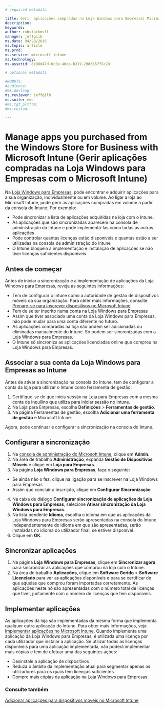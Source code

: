 ```yaml
---
# required metadata

title: Gerir aplicações compradas na Loja Windows para Empresas| Microsoft Intune
description:
keywords:
author: robstackmsft
manager: jeffgilb
ms.date: 04/28/2016
ms.topic: article
ms.prod:
ms.service: microsoft-intune
ms.technology:
ms.assetid: 8e38d47d-0c5e-40ce-b379-29d3657f5c28

# optional metadata

#ROBOTS:
#audience:
#ms.devlang:
ms.reviewer: jeffgilb
ms.suite: ems
#ms.tgt_pltfrm:
#ms.custom:

---
```


# Manage apps you purchased from the Windows Store for Business with Microsoft Intune (Gerir aplicações compradas na Loja Windows para Empresas com o Microsoft Intune)
Na [Loja Windows para Empresas](https://www.microsoft.com/business-store), pode encontrar e adquirir aplicações para a sua organização, individualmente ou em volume. Ao ligar a loja ao Microsoft Intune, pode gerir as aplicações compradas em volume a partir da consola do Intune. Por exemplo:
* Pode sincronizar a lista de aplicações adquiridas na loja com o Intune.
* As aplicações que são sincronizadas aparecem na consola de administração do Intune e pode implementá-las como todas as outras aplicações
* Pode controlar quantas licenças estão disponíveis e quantas estão a ser utilizadas na consola de administração do Intune
* O Intune bloqueia a implementação e instalação de aplicações se não tiver licenças suficientes disponíveis

## Antes de começar
Antes de iniciar a sincronização e a implementação de aplicações da Loja Windows para Empresas, reveja as seguintes informações:
* Tem de configurar o Intune como a autoridade de gestão de dispositivos móveis da sua organização. Para obter mais informações, consulte [Prepare-se para inscrever dispositivos no Microsoft Intune](get-ready-to-enroll-devices-in-microsoft-intune.md)
* Tem de se ter inscrito numa conta na Loja Windows para Empresas
* Assim que tiver associado uma conta da Loja Windows para Empresas, não pode mudar para uma conta diferente no futuro.
* As aplicações compradas na loja não podem ser adicionadas ou eliminadas manualmente do Intune. Só podem ser sincronizadas com a Loja Windows para Empresas.
* O Intune só sincroniza as aplicações licenciadas online que comprou na Loja Windows para Empresas.

## Associar a sua conta da Loja Windows para Empresas ao Intune
Antes de ativar a sincronização na consola do Intune, tem de configurar a conta da loja para utilizar o Intune como ferramenta de gestão:
1. Certifique-se de que inicia sessão na Loja para Empresas com a mesma conta de inquilino que utiliza para iniciar sessão no Intune.
2. Na Loja para Empresas, escolha **Definições** > **Ferramentas de gestão**.
3. Na página Ferramentas de gestão, escolha **Adicionar uma ferramenta de gestão** e Microsoft Intune.

Agora, pode continuar e configurar a sincronização na consola do Intune.

## Configurar a sincronização

1. Na [consola de administração do Microsoft Intune](https://manage.microsoft.com), clique em **Admin**.
2. Na área de trabalho **Administração**, expanda **Gestão de Dispositivos Móveis** e clique em **Loja para Empresas**.
3. Na página **Loja Windows para Empresas**, faça o seguinte:
* Se ainda não o fez, clique na ligação para se inscrever na Loja Windows para Empresas
* Assim que concluir a inscrição, clique em **Configurar Sincronização**
4. Na caixa de diálogo **Configurar sincronização de aplicações da Loja Windows para Empresas**, selecione **Ativar sincronização da Loja Windows para Empresas**.
5. Na lista pendente **Idioma**, escolha o idioma em que as aplicações da Loja Windows para Empresas serão apresentadas na consola do Intune. Independentemente do idioma em que são apresentadas, serão instaladas no idioma do utilizador final, se estiver disponível.
6. Clique em **OK**.

## Sincronizar aplicações

1. Na página **Loja Windows para Empresas**, clique em **Sincronizar agora** para sincronizar as aplicações que comprou na loja com o Intune.
2. Na área de trabalho **Aplicações**, clique em **Software Gerido** > **Software Licenciado** para ver as aplicações disponíveis e para se certificar de que aquelas que comprou foram importadas corretamente.
As aplicações neste nó são apresentadas com o número total de licenças que tiver, juntamente com o número de licenças que tem disponíveis.

## Implementar aplicações

As aplicações da loja são implementadas da mesma forma que implementa qualquer outra aplicação do Intune. Para obter mais informações, veja [Implementar aplicações no Microsoft Intune](deploy-apps-in-microsoft-intune.md).
Quando implementa uma aplicação da Loja Windows para Empresas, é utilizada uma licença por cada utilizador que instalar a aplicação. Se utilizar todas as licenças disponíveis para uma aplicação implementada, não poderá implementar mais cópias e tem de efetuar uma das seguintes ações:
* Desinstale a aplicação de dispositivos
* Reduza o âmbito da implementação atual para segmentar apenas os utilizadores para os quais tem licenças suficientes
* Compre mais cópias da aplicação na Loja Windows para Empresas


### Consulte também
[Adicionar aplicações para dispositivos móveis no Microsoft Intune](add-apps-for-mobile-devices-in-microsoft-intune.md)




<!--HONumber=May16_HO1-->


